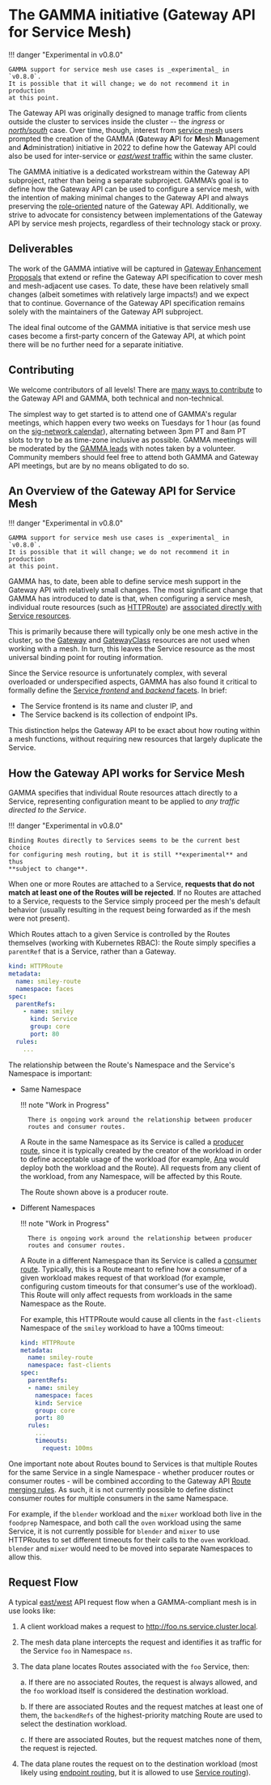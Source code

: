 # The GAMMA initiative (Gateway API for Service Mesh)

!!! danger "Experimental in v0.8.0"

    GAMMA support for service mesh use cases is _experimental_ in `v0.8.0`.
    It is possible that it will change; we do not recommend it in production
    at this point.

The Gateway API was originally designed to manage traffic from clients outside
the cluster to services inside the cluster -- the _ingress_ or
[_north/south_][north/south traffic] case. Over time, though, interest from
[service mesh] users prompted the creation of the GAMMA (**G**ateway **A**PI
for **M**esh **M**anagement and **A**dministration) initiative in 2022 to
define how the Gateway API could also be used for inter-service or
[_east/west_ traffic][east/west traffic] within the same cluster.

The GAMMA initiative is a dedicated workstream within the Gateway API
subproject, rather than being a separate subproject. GAMMA’s goal is to define
how the Gateway API can be used to configure a service mesh, with the
intention of making minimal changes to the Gateway API and always preserving
the [role-oriented] nature of the Gateway API. Additionally, we strive to
advocate for consistency between implementations of the Gateway API by service
mesh projects, regardless of their technology stack or proxy.

## Deliverables

The work of the GAMMA intiative will be captured in [Gateway Enhancement
Proposals][geps] that extend or refine the Gateway API specification to cover
mesh and mesh-adjacent use cases. To date, these have been relatively small
changes (albeit sometimes with relatively large impacts!) and we expect that
to continue. Governance of the Gateway API specification remains solely with
the maintainers of the Gateway API subproject.

The ideal final outcome of the GAMMA initiative is that service mesh use cases
become a first-party concern of the Gateway API, at which point there will be
no further need for a separate initiative.

## Contributing

We welcome contributors of all levels! There are [many ways to
contribute][contributor-ladder] to the Gateway API and GAMMA, both technical
and non-technical.

The simplest way to get started is to attend one of GAMMA's regular meetings,
which happen every two weeks on Tuesdays for 1 hour (as found on the
[sig-network calendar]), alternating between 3pm PT and 8am PT slots to try to
be as time-zone inclusive as possible. GAMMA meetings will be moderated by the
[GAMMA leads] with notes taken by a volunteer. Community members should feel
free to attend both GAMMA and Gateway API meetings, but are by no means
obligated to do so.

[contributor-ladder]:/contributing/contributor-ladder
[east/west traffic]:/concepts/glossary#eastwest-traffic
[GAMMA leads]:https://github.com/kubernetes-sigs/gateway-api/blob/main/OWNERS_ALIASES#L23
[geps]:/geps/overview
[north/south traffic]:/concepts/glossary#northsouth-traffic
[service mesh]:/concepts/glossary#service-mesh
[sig-network calendar]:/contributing/community/#meetings
[role-oriented]:/concepts/roles-and-personas

## An Overview of the Gateway API for Service Mesh

!!! danger "Experimental in v0.8.0"

    GAMMA support for service mesh use cases is _experimental_ in `v0.8.0`.
    It is possible that it will change; we do not recommend it in production
    at this point.

GAMMA has, to date, been able to define service mesh support in the Gateway
API with relatively small changes. The most significant change that GAMMA has
introduced to date is that, when configuring a service mesh, individual route
resources (such as [HTTPRoute]) are [associated directly with Service
resources](#gateway-api-for-mesh).

This is primarily because there will typically only be one mesh active in the
cluster, so the [Gateway] and [GatewayClass] resources are not used when
working with a mesh. In turn, this leaves the Service resource as the most
universal binding point for routing information.

Since the Service resource is unfortunately complex, with several overloaded
or underspecified aspects, GAMMA has also found it critical to formally define
the [Service _frontend_ and _backend_ facets][service-facets]. In brief:

- The Service frontend is its name and cluster IP, and
- The Service backend is its collection of endpoint IPs.

This distinction helps the Gateway API to be exact about how routing within a
mesh functions, without requiring new resources that largely duplicate the
Service.

[GatewayClass]: /api-types/gatewayclass
[Gateway]: /api-types/gateway
[HTTPRoute]: /api-types/httproute
[TCPRoute]: /api-types/tcproute
[Service]: https://kubernetes.io/docs/concepts/services-networking/service/
[service-mesh]:/concepts/glossary#service-mesh
[service-facets]:/concepts/service-facets

## How the Gateway API works for Service Mesh <a name="gateway-api-for-mesh">

GAMMA specifies that individual Route resources attach directly to a Service,
representing configuration meant to be applied to _any traffic directed to the
Service_.

!!! danger "Experimental in v0.8.0"

    Binding Routes directly to Services seems to be the current best choice
    for configuring mesh routing, but it is still **experimental** and thus
    **subject to change**.

When one or more Routes are attached to a Service, **requests that do not
match at least one of the Routes will be rejected**. If no Routes are attached
to a Service, requests to the Service simply proceed per the mesh's default
behavior (usually resulting in the request being forwarded as if the mesh were
not present).

Which Routes attach to a given Service is controlled by the Routes themselves
(working with Kubernetes RBAC): the Route simply specifies a `parentRef` that
is a Service, rather than a Gateway.

```yaml
kind: HTTPRoute
metadata:
  name: smiley-route
  namespace: faces
spec:
  parentRefs:
    - name: smiley
      kind: Service
      group: core
      port: 80
  rules:
    ...
```

The relationship between the Route's Namespace and the Service's Namespace is
important:

- Same Namespace <a name="producer-routes"></a>

    !!! note "Work in Progress"

        There is ongoing work around the relationship between producer
        routes and consumer routes.

    A Route in the same Namespace as its Service is called a [producer route],
    since it is typically created by the creator of the workload in order to
    define acceptable usage of the workload (for example, [Ana] would deploy
    both the workload and the Route). All requests from any client of the
    workload, from any Namespace, will be affected by this Route.

    The Route shown above is a producer route.

- Different Namespaces <a name="consumer-routes"></a>

    !!! note "Work in Progress"

        There is ongoing work around the relationship between producer
        routes and consumer routes.

    A Route in a different Namespace than its Service is called a [consumer
    route]. Typically, this is a Route meant to refine how a consumer of a
    given workload makes request of that workload (for example, configuring
    custom timeouts for that consumer's use of the workload). This Route will
    only affect requests from workloads in the same Namespace as the Route.

    For example, this HTTPRoute would cause all clients in the `fast-clients`
    Namespace of the `smiley` workload to have a 100ms timeout:

    ```yaml
    kind: HTTPRoute
    metadata:
      name: smiley-route
      namespace: fast-clients
    spec:
      parentRefs:
      - name: smiley
        namespace: faces
        kind: Service
        group: core
        port: 80
      rules:
        ...
        timeouts:
          request: 100ms
    ```

One important note about Routes bound to Services is that multiple Routes for
the same Service in a single Namespace - whether producer routes or consumer
routes - will be combined according to the Gateway API [Route merging rules].
As such, it is not currently possible to define distinct consumer routes for
multiple consumers in the same Namespace.

For example, if the `blender` workload and the `mixer` workload both live in
the `foodprep` Namespace, and both call the `oven` workload using the same
Service, it is not currently possible for `blender` and `mixer` to use
HTTPRoutes to set different timeouts for their calls to the `oven` workload.
`blender` and `mixer` would need to be moved into separate Namespaces to allow
this.

[Ana]:/concepts/roles-and-personas#ana
[producer route]:/concepts/glossary#producer-route
[consumer route]:/concepts/glossary#consumer-route
[service mesh]:/concepts/glossary#service-mesh
[Route merging rules]:/api-types/httproute#merging

## Request Flow

A typical [east/west] API request flow when a GAMMA-compliant mesh is in use
looks like:

1. A client workload makes a request to <http://foo.ns.service.cluster.local>.
2. The mesh data plane intercepts the request and identifies it as traffic for
   the Service `foo` in Namespace `ns`.
3. The data plane locates Routes associated with the `foo` Service, then:

    a. If there are no associated Routes, the request is always allowed, and
       the `foo` workload itself is considered the destination workload.

    b. If there are associated Routes and the request matches at least one of
       them, the `backendRefs` of the highest-priority matching Route are used
       to select the destination workload.

    c. If there are associated Routes, but the request matches none of them,
       the request is rejected.

6. The data plane routes the request on to the destination workload (most
   likely using [endpoint routing], but it is allowed to use [Service
   routing]).

[east/west]:/concepts/glossary#eastwest-traffic
[endpoint routing]:/concepts/glossary#endpoint-routing
[Service routing]:/concepts/glossary#service-routing
